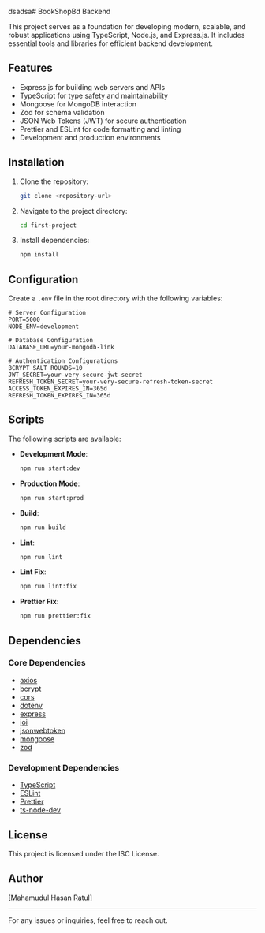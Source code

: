 dsadsa# BookShopBd Backend

This project serves as a foundation for developing modern, scalable, and robust applications using TypeScript, Node.js, and Express.js. It includes essential tools and libraries for efficient backend development.

## Features
- Express.js for building web servers and APIs
- TypeScript for type safety and maintainability
- Mongoose for MongoDB interaction
-  Zod for schema validation
- JSON Web Tokens (JWT) for secure authentication
- Prettier and ESLint for code formatting and linting
- Development and production environments

## Installation
1. Clone the repository:
   ```bash
   git clone <repository-url>
   ```

2. Navigate to the project directory:
   ```bash
   cd first-project
   ```

3. Install dependencies:
   ```bash
   npm install
   ```

## Configuration
Create a `.env` file in the root directory with the following variables:

```plaintext
# Server Configuration
PORT=5000
NODE_ENV=development

# Database Configuration
DATABASE_URL=your-mongodb-link

# Authentication Configurations
BCRYPT_SALT_ROUNDS=10
JWT_SECRET=your-very-secure-jwt-secret
REFRESH_TOKEN_SECRET=your-very-secure-refresh-token-secret
ACCESS_TOKEN_EXPIRES_IN=365d
REFRESH_TOKEN_EXPIRES_IN=365d
```

## Scripts
The following scripts are available:

- **Development Mode**:
  ```bash
  npm run start:dev
  ```
- **Production Mode**:
  ```bash
  npm run start:prod
  ```
- **Build**:
  ```bash
  npm run build
  ```
- **Lint**:
  ```bash
  npm run lint
  ```
- **Lint Fix**:
  ```bash
  npm run lint:fix
  ```
- **Prettier Fix**:
  ```bash
  npm run prettier:fix
  ```



## Dependencies
### Core Dependencies
- [axios](https://www.npmjs.com/package/axios)
- [bcrypt](https://www.npmjs.com/package/bcrypt)
- [cors](https://www.npmjs.com/package/cors)
- [dotenv](https://www.npmjs.com/package/dotenv)
- [express](https://www.npmjs.com/package/express)
- [joi](https://www.npmjs.com/package/joi)
- [jsonwebtoken](https://www.npmjs.com/package/jsonwebtoken)
- [mongoose](https://www.npmjs.com/package/mongoose)
- [zod](https://www.npmjs.com/package/zod)

### Development Dependencies
- [TypeScript](https://www.npmjs.com/package/typescript)
- [ESLint](https://www.npmjs.com/package/eslint)
- [Prettier](https://www.npmjs.com/package/prettier)
- [ts-node-dev](https://www.npmjs.com/package/ts-node-dev)

## License
This project is licensed under the ISC License.

## Author
[Mahamudul Hasan Ratul]

---

For any issues or inquiries, feel free to reach out.

